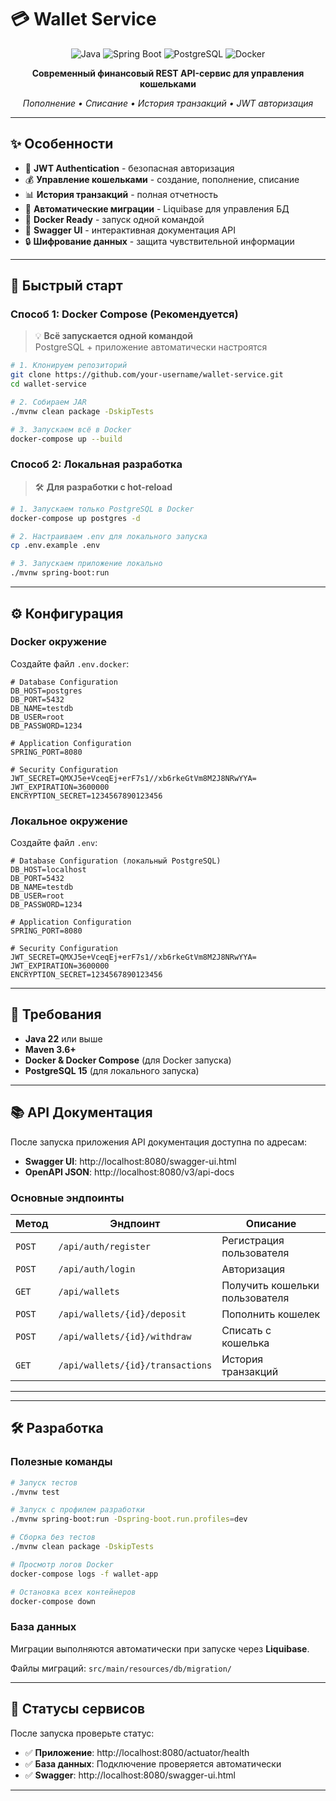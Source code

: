 # 💳 Wallet Service

<div align="center">

![Java](https://img.shields.io/badge/Java-22-orange?style=for-the-badge&logo=java)
![Spring Boot](https://img.shields.io/badge/Spring%20Boot-3.5.3-brightgreen?style=for-the-badge&logo=spring)
![PostgreSQL](https://img.shields.io/badge/PostgreSQL-15-blue?style=for-the-badge&logo=postgresql)
![Docker](https://img.shields.io/badge/Docker-Ready-2496ED?style=for-the-badge&logo=docker)

**Современный финансовый REST API-сервис для управления кошельками**

*Пополнение • Списание • История транзакций • JWT авторизация*

</div>

---

## ✨ Особенности

- 🔐 **JWT Authentication** - безопасная авторизация
- 💰 **Управление кошельками** - создание, пополнение, списание
- 📊 **История транзакций** - полная отчетность
- 🔄 **Автоматические миграции** - Liquibase для управления БД
- 🐳 **Docker Ready** - запуск одной командой
- 📝 **Swagger UI** - интерактивная документация API
- 🔒 **Шифрование данных** - защита чувствительной информации

---

## 🚀 Быстрый старт

### Способ 1: Docker Compose (Рекомендуется)

> 💡 **Всё запускается одной командой**  
> PostgreSQL + приложение автоматически настроятся

```bash
# 1. Клонируем репозиторий
git clone https://github.com/your-username/wallet-service.git
cd wallet-service

# 2. Собираем JAR
./mvnw clean package -DskipTests

# 3. Запускаем всё в Docker
docker-compose up --build
```

### Способ 2: Локальная разработка

> 🛠️ **Для разработки с hot-reload**

```bash
# 1. Запускаем только PostgreSQL в Docker
docker-compose up postgres -d

# 2. Настраиваем .env для локального запуска
cp .env.example .env

# 3. Запускаем приложение локально
./mvnw spring-boot:run
```

---

## ⚙️ Конфигурация

### Docker окружение

Создайте файл `.env.docker`:

```env
# Database Configuration
DB_HOST=postgres
DB_PORT=5432
DB_NAME=testdb
DB_USER=root
DB_PASSWORD=1234

# Application Configuration
SPRING_PORT=8080

# Security Configuration
JWT_SECRET=QMXJ5e+VceqEj+erF7s1//xb6rkeGtVm8M2J8NRwYYA=
JWT_EXPIRATION=3600000
ENCRYPTION_SECRET=1234567890123456
```

### Локальное окружение

Создайте файл `.env`:

```env
# Database Configuration (локальный PostgreSQL)
DB_HOST=localhost
DB_PORT=5432
DB_NAME=testdb
DB_USER=root
DB_PASSWORD=1234

# Application Configuration
SPRING_PORT=8080

# Security Configuration
JWT_SECRET=QMXJ5e+VceqEj+erF7s1//xb6rkeGtVm8M2J8NRwYYA=
JWT_EXPIRATION=3600000
ENCRYPTION_SECRET=1234567890123456
```

---

## 🔧 Требования

- **Java 22** или выше
- **Maven 3.6+**
- **Docker & Docker Compose** (для Docker запуска)
- **PostgreSQL 15** (для локального запуска)

---

## 📚 API Документация

После запуска приложения API документация доступна по адресам:

- **Swagger UI**: http://localhost:8080/swagger-ui.html
- **OpenAPI JSON**: http://localhost:8080/v3/api-docs

### Основные эндпоинты

| Метод | Эндпоинт | Описание |
|-------|----------|----------|
| `POST` | `/api/auth/register` | Регистрация пользователя |
| `POST` | `/api/auth/login` | Авторизация |
| `GET` | `/api/wallets` | Получить кошельки пользователя |
| `POST` | `/api/wallets/{id}/deposit` | Пополнить кошелек |
| `POST` | `/api/wallets/{id}/withdraw` | Списать с кошелька |
| `GET` | `/api/wallets/{id}/transactions` | История транзакций |

---



---

## 🛠️ Разработка

### Полезные команды

```bash
# Запуск тестов
./mvnw test

# Запуск с профилем разработки
./mvnw spring-boot:run -Dspring-boot.run.profiles=dev

# Сборка без тестов
./mvnw clean package -DskipTests

# Просмотр логов Docker
docker-compose logs -f wallet-app

# Остановка всех контейнеров
docker-compose down
```

### База данных

Миграции выполняются автоматически при запуске через **Liquibase**.

Файлы миграций: `src/main/resources/db/migration/`

---

## 🚦 Статусы сервисов

После запуска проверьте статус:

- ✅ **Приложение**: http://localhost:8080/actuator/health
- ✅ **База данных**: Подключение проверяется автоматически
- ✅ **Swagger**: http://localhost:8080/swagger-ui.html

---